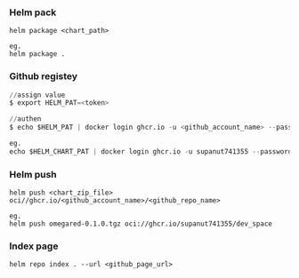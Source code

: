 
### Helm pack

```
helm package <chart_path>

eg.
helm package .
```


### Github registey
```s
//assign value
$ export HELM_PAT=<token>

//authen
$ echo $HELM_PAT | docker login ghcr.io -u <github_account_name> --password-stdin

eg.
echo $HELM_CHART_PAT | docker login ghcr.io -u supanut741355 --password-stdin
```

### Helm push

```
helm push <chart_zip_file> oci//ghcr.io/<github_account_name>/<github_repo_name>

eg.
helm push omegared-0.1.0.tgz oci://ghcr.io/supanut741355/dev_space
```


### Index page

```
helm repo index . --url <github_page_url>
```